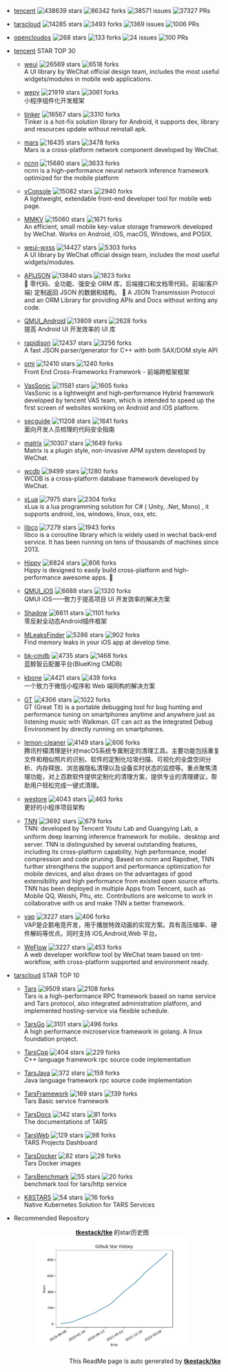 
+ [tencent](https://github.com/tencent)
![438639 stars](https://img.shields.io/badge/Stars-438639-green)
![86342 forks](https://img.shields.io/badge/Forks-86342-green)
![38571 issues](https://img.shields.io/badge/Issues-38571-green)
![37327 PRs](https://img.shields.io/badge/PRs-37327-green)

+ [tarscloud](https://github.com/tarscloud)
![14285 stars](https://img.shields.io/badge/Stars-14285-green)
![3493 forks](https://img.shields.io/badge/Forks-3493-green)
![1369 issues](https://img.shields.io/badge/Issues-1369-green)
![1006 PRs](https://img.shields.io/badge/PRs-1006-green)

+ [opencloudos](https://github.com/opencloudos)
![268 stars](https://img.shields.io/badge/Stars-268-green)
![133 forks](https://img.shields.io/badge/Forks-133-green)
![24 issues](https://img.shields.io/badge/Issues-24-green)
![100 PRs](https://img.shields.io/badge/PRs-100-green)



+ [tencent](https://github.com/tencent) STAR TOP 30
    
    + [weui](https://github.com/tencent/weui) 
    ![26569 stars](https://img.shields.io/badge/Stars-26569-green)
    ![6518 forks](https://img.shields.io/badge/Forks-6518-green)  
    A UI library by WeChat official design team, includes the most useful widgets/modules in mobile web applications.
    
    + [wepy](https://github.com/tencent/wepy) 
    ![21919 stars](https://img.shields.io/badge/Stars-21919-green)
    ![3061 forks](https://img.shields.io/badge/Forks-3061-green)  
    小程序组件化开发框架
    
    + [tinker](https://github.com/tencent/tinker) 
    ![16567 stars](https://img.shields.io/badge/Stars-16567-green)
    ![3310 forks](https://img.shields.io/badge/Forks-3310-green)  
    Tinker is a hot-fix solution library for Android, it supports dex, library and resources update without reinstall apk.
    
    + [mars](https://github.com/tencent/mars) 
    ![16435 stars](https://img.shields.io/badge/Stars-16435-green)
    ![3478 forks](https://img.shields.io/badge/Forks-3478-green)  
    Mars is a cross-platform network component  developed by WeChat.
    
    + [ncnn](https://github.com/tencent/ncnn) 
    ![15680 stars](https://img.shields.io/badge/Stars-15680-green)
    ![3633 forks](https://img.shields.io/badge/Forks-3633-green)  
    ncnn is a high-performance neural network inference framework optimized for the mobile platform
    
    + [vConsole](https://github.com/tencent/vConsole) 
    ![15082 stars](https://img.shields.io/badge/Stars-15082-green)
    ![2940 forks](https://img.shields.io/badge/Forks-2940-green)  
    A lightweight, extendable front-end developer tool for mobile web page.
    
    + [MMKV](https://github.com/tencent/MMKV) 
    ![15060 stars](https://img.shields.io/badge/Stars-15060-green)
    ![1671 forks](https://img.shields.io/badge/Forks-1671-green)  
    An efficient, small mobile key-value storage framework developed by WeChat. Works on Android, iOS, macOS, Windows, and POSIX.
    
    + [weui-wxss](https://github.com/tencent/weui-wxss) 
    ![14427 stars](https://img.shields.io/badge/Stars-14427-green)
    ![5303 forks](https://img.shields.io/badge/Forks-5303-green)  
    A UI library by WeChat official design team, includes the most useful widgets/modules.
    
    + [APIJSON](https://github.com/tencent/APIJSON) 
    ![13840 stars](https://img.shields.io/badge/Stars-13840-green)
    ![1823 forks](https://img.shields.io/badge/Forks-1823-green)  
    🚀 零代码、全功能、强安全 ORM 库，后端接口和文档零代码，前端(客户端) 定制返回 JSON 的数据和结构。 🚀 A JSON Transmission Protocol and an ORM Library for providing APIs and Docs without writing any code.
    
    + [QMUI_Android](https://github.com/tencent/QMUI_Android) 
    ![13809 stars](https://img.shields.io/badge/Stars-13809-green)
    ![2628 forks](https://img.shields.io/badge/Forks-2628-green)  
    提高 Android UI 开发效率的 UI 库
    
    + [rapidjson](https://github.com/tencent/rapidjson) 
    ![12437 stars](https://img.shields.io/badge/Stars-12437-green)
    ![3256 forks](https://img.shields.io/badge/Forks-3256-green)  
    A fast JSON parser/generator for C++ with both SAX/DOM style API
    
    + [omi](https://github.com/tencent/omi) 
    ![12410 stars](https://img.shields.io/badge/Stars-12410-green)
    ![1240 forks](https://img.shields.io/badge/Forks-1240-green)  
     Front End Cross-Frameworks Framework - 前端跨框架框架
    
    + [VasSonic](https://github.com/tencent/VasSonic) 
    ![11581 stars](https://img.shields.io/badge/Stars-11581-green)
    ![1605 forks](https://img.shields.io/badge/Forks-1605-green)  
    VasSonic is a lightweight and high-performance Hybrid framework developed by tencent VAS team, which is intended to speed up the first screen of websites working on Android and iOS platform. 
    
    + [secguide](https://github.com/tencent/secguide) 
    ![11208 stars](https://img.shields.io/badge/Stars-11208-green)
    ![1641 forks](https://img.shields.io/badge/Forks-1641-green)  
    面向开发人员梳理的代码安全指南
    
    + [matrix](https://github.com/tencent/matrix) 
    ![10307 stars](https://img.shields.io/badge/Stars-10307-green)
    ![1649 forks](https://img.shields.io/badge/Forks-1649-green)  
    Matrix is a plugin style, non-invasive APM system developed by WeChat.
    
    + [wcdb](https://github.com/tencent/wcdb) 
    ![9499 stars](https://img.shields.io/badge/Stars-9499-green)
    ![1280 forks](https://img.shields.io/badge/Forks-1280-green)  
    WCDB is a cross-platform database framework developed by WeChat.
    
    + [xLua](https://github.com/tencent/xLua) 
    ![7975 stars](https://img.shields.io/badge/Stars-7975-green)
    ![2304 forks](https://img.shields.io/badge/Forks-2304-green)  
    xLua is a lua programming solution for  C# ( Unity, .Net, Mono) , it supports android, ios, windows, linux, osx, etc.
    
    + [libco](https://github.com/tencent/libco) 
    ![7279 stars](https://img.shields.io/badge/Stars-7279-green)
    ![1943 forks](https://img.shields.io/badge/Forks-1943-green)  
    libco is a coroutine library which is widely used in wechat  back-end service. It has been running on tens of thousands of machines since 2013.
    
    + [Hippy](https://github.com/tencent/Hippy) 
    ![6824 stars](https://img.shields.io/badge/Stars-6824-green)
    ![806 forks](https://img.shields.io/badge/Forks-806-green)  
    Hippy is designed to easily build cross-platform and high-performance awesome apps. 👏
    
    + [QMUI_iOS](https://github.com/tencent/QMUI_iOS) 
    ![6688 stars](https://img.shields.io/badge/Stars-6688-green)
    ![1320 forks](https://img.shields.io/badge/Forks-1320-green)  
    QMUI iOS——致力于提高项目 UI 开发效率的解决方案
    
    + [Shadow](https://github.com/tencent/Shadow) 
    ![6611 stars](https://img.shields.io/badge/Stars-6611-green)
    ![1101 forks](https://img.shields.io/badge/Forks-1101-green)  
    零反射全动态Android插件框架
    
    + [MLeaksFinder](https://github.com/tencent/MLeaksFinder) 
    ![5286 stars](https://img.shields.io/badge/Stars-5286-green)
    ![902 forks](https://img.shields.io/badge/Forks-902-green)  
    Find memory leaks in your iOS app at develop time.
    
    + [bk-cmdb](https://github.com/tencent/bk-cmdb) 
    ![4735 stars](https://img.shields.io/badge/Stars-4735-green)
    ![1468 forks](https://img.shields.io/badge/Forks-1468-green)  
    蓝鲸智云配置平台(BlueKing CMDB)
    
    + [kbone](https://github.com/tencent/kbone) 
    ![4421 stars](https://img.shields.io/badge/Stars-4421-green)
    ![439 forks](https://img.shields.io/badge/Forks-439-green)  
    一个致力于微信小程序和 Web 端同构的解决方案
    
    + [GT](https://github.com/tencent/GT) 
    ![4306 stars](https://img.shields.io/badge/Stars-4306-green)
    ![1022 forks](https://img.shields.io/badge/Forks-1022-green)  
    GT (Great Tit) is a portable debugging tool for bug hunting and performance tuning on smartphones anytime and anywhere just as listening music with Walkman. GT can act as the Integrated Debug Environment by directly running on smartphones.
    
    + [lemon-cleaner](https://github.com/tencent/lemon-cleaner) 
    ![4149 stars](https://img.shields.io/badge/Stars-4149-green)
    ![606 forks](https://img.shields.io/badge/Forks-606-green)  
    腾讯柠檬清理是针对macOS系统专属制定的清理工具。主要功能包括重复文件和相似照片的识别、软件的定制化垃圾扫描、可视化的全盘空间分析、内存释放、浏览器隐私清理以及设备实时状态的监控等。重点聚焦清理功能，对上百款软件提供定制化的清理方案，提供专业的清理建议，帮助用户轻松完成一键式清理。
    
    + [westore](https://github.com/tencent/westore) 
    ![4043 stars](https://img.shields.io/badge/Stars-4043-green)
    ![463 forks](https://img.shields.io/badge/Forks-463-green)  
    更好的小程序项目架构
    
    + [TNN](https://github.com/tencent/TNN) 
    ![3692 stars](https://img.shields.io/badge/Stars-3692-green)
    ![679 forks](https://img.shields.io/badge/Forks-679-green)  
    TNN: developed by Tencent Youtu Lab and Guangying Lab, a uniform deep learning inference framework for mobile、desktop and server. TNN is distinguished by several outstanding features, including its cross-platform capability, high performance, model compression and code pruning. Based on ncnn and Rapidnet, TNN further strengthens the support and performance optimization for mobile devices, and also draws on the advantages of good extensibility and high performance from existed open source efforts. TNN has been deployed in multiple Apps from Tencent, such as Mobile QQ, Weishi, Pitu, etc. Contributions are welcome to work in collaborative with us and make TNN a better framework. 
    
    + [vap](https://github.com/tencent/vap) 
    ![3227 stars](https://img.shields.io/badge/Stars-3227-green)
    ![406 forks](https://img.shields.io/badge/Forks-406-green)  
    VAP是企鹅电竞开发，用于播放特效动画的实现方案。具有高压缩率、硬件解码等优点。同时支持 iOS,Android,Web 平台。
    
    + [WeFlow](https://github.com/tencent/WeFlow) 
    ![3227 stars](https://img.shields.io/badge/Stars-3227-green)
    ![453 forks](https://img.shields.io/badge/Forks-453-green)  
    A web developer workflow tool by WeChat team based on tmt-workflow, with cross-platform supported and environment ready.
    

+ [tarscloud](https://github.com/tarscloud) STAR TOP 10
    
    + [Tars](https://github.com/tarscloud/Tars) 
    ![9509 stars](https://img.shields.io/badge/Stars-9509-green)
    ![2108 forks](https://img.shields.io/badge/Forks-2108-green)  
    Tars is a high-performance RPC framework based on name service and Tars protocol, also integrated administration platform, and implemented hosting-service via flexible schedule.
    
    + [TarsGo](https://github.com/tarscloud/TarsGo) 
    ![3101 stars](https://img.shields.io/badge/Stars-3101-green)
    ![496 forks](https://img.shields.io/badge/Forks-496-green)  
    A  high performance microservice  framework  in golang. A linux foundation project.
    
    + [TarsCpp](https://github.com/tarscloud/TarsCpp) 
    ![404 stars](https://img.shields.io/badge/Stars-404-green)
    ![229 forks](https://img.shields.io/badge/Forks-229-green)  
    C++ language framework rpc source code implementation
    
    + [TarsJava](https://github.com/tarscloud/TarsJava) 
    ![372 stars](https://img.shields.io/badge/Stars-372-green)
    ![159 forks](https://img.shields.io/badge/Forks-159-green)  
    Java language framework rpc source code implementation
    
    + [TarsFramework](https://github.com/tarscloud/TarsFramework) 
    ![169 stars](https://img.shields.io/badge/Stars-169-green)
    ![139 forks](https://img.shields.io/badge/Forks-139-green)  
    Tars Basic service framework
    
    + [TarsDocs](https://github.com/tarscloud/TarsDocs) 
    ![142 stars](https://img.shields.io/badge/Stars-142-green)
    ![81 forks](https://img.shields.io/badge/Forks-81-green)  
    The documentations of TARS
    
    + [TarsWeb](https://github.com/tarscloud/TarsWeb) 
    ![129 stars](https://img.shields.io/badge/Stars-129-green)
    ![98 forks](https://img.shields.io/badge/Forks-98-green)  
    TARS Projects Dashboard
    
    + [TarsDocker](https://github.com/tarscloud/TarsDocker) 
    ![82 stars](https://img.shields.io/badge/Stars-82-green)
    ![28 forks](https://img.shields.io/badge/Forks-28-green)  
    Tars Docker  images
    
    + [TarsBenchmark](https://github.com/tarscloud/TarsBenchmark) 
    ![55 stars](https://img.shields.io/badge/Stars-55-green)
    ![20 forks](https://img.shields.io/badge/Forks-20-green)  
    benchmark tool for tars/http service
    
    + [K8STARS](https://github.com/tarscloud/K8STARS) 
    ![54 stars](https://img.shields.io/badge/Stars-54-green)
    ![16 forks](https://img.shields.io/badge/Forks-16-green)  
    Native Kubernetes  Solution for TARS Services
    


+ Recommended Repository  
<p align="center">
      <strong>
        <a href="https://github.com/tkestack/tke" target="_blank">tkestack/tke</a>
      </strong>  的star历史图
  <br>
  <img src="https://raw.githubusercontent.com/ButterAndButterfly/GithubTools/master/data/stars_history.jpg" width="350px"></img>    
</p>

<p align="right">
      This ReadMe page is auto generated by 
      <strong>
        <a href="https://github.com/tkestack/tke" target="_blank">tkestack/tke</a><br>
      </strong>   
</p>
